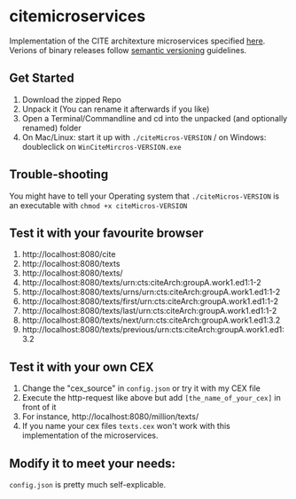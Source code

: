 # citemicroservices

Implementation of the CITE architexture microservices specified [here](https://github.com/cite-architecture/citemicroservices).  Verions of binary releases follow [semantic versioning](http://semver.org/) guidelines.


## Get Started
1. Download the zipped Repo
2. Unpack it (You can rename it afterwards if you like)
3. Open a Terminal/Commandline and cd into the unpacked (and optionally renamed) folder
4. On Mac/Linux: start it up with `./citeMicros-VERSION` / on Windows: doubleclick on `WinCiteMircros-VERSION.exe` 

## Trouble-shooting

You might have to tell your Operating system that `./citeMicros-VERSION` is an executable with `chmod +x citeMicros-VERSION`

## Test it with your favourite browser

1. http://localhost:8080/cite
2. http://localhost:8080/texts
3. http://localhost:8080/texts/
4. http://localhost:8080/texts/urn:cts:citeArch:groupA.work1.ed1:1-2
5. http://localhost:8080/texts/urns/urn:cts:citeArch:groupA.work1.ed1:1-2
6. http://localhost:8080/texts/first/urn:cts:citeArch:groupA.work1.ed1:1-2
7. http://localhost:8080/texts/last/urn:cts:citeArch:groupA.work1.ed1:1-2
8. http://localhost:8080/texts/next/urn:cts:citeArch:groupA.work1.ed1:3.2
9. http://localhost:8080/texts/previous/urn:cts:citeArch:groupA.work1.ed1:3.2

## Test it with your own CEX

1. Change the "cex_source" in `config.json` or try it with my CEX file
2. Execute the http-request like above but add `[the_name_of_your_cex]` in front of it
3. For instance, http://localhost:8080/million/texts/
4. If you name your cex files `texts.cex` won't work with this implementation of the microservices.

## Modify it to meet your needs:

`config.json` is pretty much self-explicable. 
